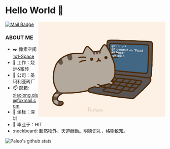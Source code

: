 # Hello World 👋
[![Mail Badge](https://img.shields.io/badge/Paleo-xiaolong.qiu%40foxmail.com-red)](mailto:xiaolong.qiu@foxmail.com)
<img align="right" alt="GIF" src="https://raw.githubusercontent.com/Paleozoic/paleozoic/main/sth/pusheencode.gif" />
### ABOUT ME

- ✒️ 像素空间 [1x1-Space](https://blog.1x1.space)
- 👹 工作：烧炉&搬砖
- 🍌 公司：圣玛利亚砖厂
- 📫 邮箱: xiaolong.qiu@foxmail.com
- 🏡 坐标：深圳
- 🏢 毕业于：HIT
- :neckbeard: 超然物外，天道酬勤。明德识礼，格物致知。



![Paleo's github stats](https://github-readme-stats.vercel.app/api?username=paleozoic&show_icons=true&theme=dracula)

